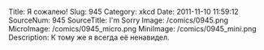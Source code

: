 Title: Я сожалею! 
Slug: 945 
Category: xkcd 
Date: 2011-11-10 11:59:12 
SourceNum: 945 
SourceTitle: I'm Sorry 
Image: /comics/0945.png 
MicroImage: /comics/0945_micro.png 
MiniImage: /comics/0945_mini.png 
Description: К тому же я всегда её ненавидел. 

